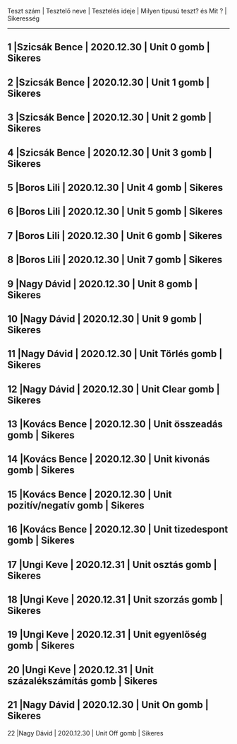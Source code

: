 Teszt szám | Tesztelő neve | Tesztelés ideje | Milyen tipusú teszt?  és Mit ? | Sikeresség
____________________________________________________________________________________________
1 	       |Szicsák Bence  | 2020.12.30      | Unit 0 gomb                    | Sikeres 
--------------------------------------------------------------------------------------------
2 	       |Szicsák Bence  | 2020.12.30      | Unit 1 gomb                    | Sikeres 
--------------------------------------------------------------------------------------------
3	       |Szicsák Bence  | 2020.12.30      | Unit 2 gomb                    | Sikeres 
--------------------------------------------------------------------------------------------
4	       |Szicsák Bence  | 2020.12.30      | Unit 3 gomb                    | Sikeres 
--------------------------------------------------------------------------------------------
5	       |Boros Lili     | 2020.12.30      | Unit 4 gomb                    | Sikeres 
--------------------------------------------------------------------------------------------
6	       |Boros Lili     | 2020.12.30      | Unit 5 gomb                    | Sikeres 
--------------------------------------------------------------------------------------------
7	       |Boros Lili     | 2020.12.30      | Unit 6 gomb                    | Sikeres 
--------------------------------------------------------------------------------------------
8	       |Boros Lili     | 2020.12.30      | Unit 7 gomb                    | Sikeres 
--------------------------------------------------------------------------------------------
9          |Nagy Dávid     | 2020.12.30      | Unit 8 gomb                    | Sikeres 
--------------------------------------------------------------------------------------------
10	       |Nagy Dávid     | 2020.12.30      | Unit 9 gomb                    | Sikeres 
--------------------------------------------------------------------------------------------
11	       |Nagy Dávid     | 2020.12.30      | Unit Törlés gomb               | Sikeres 
--------------------------------------------------------------------------------------------
12	       |Nagy Dávid     | 2020.12.30      | Unit Clear gomb                | Sikeres 
--------------------------------------------------------------------------------------------
13 	       |Kovács Bence   | 2020.12.30      | Unit összeadás gomb            | Sikeres 
--------------------------------------------------------------------------------------------
14 	       |Kovács Bence   | 2020.12.30      | Unit kivonás gomb              | Sikeres 
--------------------------------------------------------------------------------------------
15 	       |Kovács Bence   | 2020.12.30      | Unit pozitív/negatív gomb      | Sikeres 
--------------------------------------------------------------------------------------------
16	       |Kovács Bence   | 2020.12.30      | Unit tizedespont gomb          | Sikeres 
--------------------------------------------------------------------------------------------
17 	       |Ungi Keve      | 2020.12.31      | Unit osztás gomb               | Sikeres 
--------------------------------------------------------------------------------------------
18	       |Ungi Keve      | 2020.12.31      | Unit szorzás gomb              | Sikeres 
--------------------------------------------------------------------------------------------
19 	       |Ungi Keve      | 2020.12.31      | Unit egyenlőség gomb           | Sikeres 
--------------------------------------------------------------------------------------------
20 	       |Ungi Keve      | 2020.12.31      | Unit százalékszámítás gomb     | Sikeres 
--------------------------------------------------------------------------------------------
21	       |Nagy Dávid     | 2020.12.30      | Unit On gomb                   | Sikeres 
--------------------------------------------------------------------------------------------
22	       |Nagy Dávid     | 2020.12.30      | Unit Off gomb                  | Sikeres 